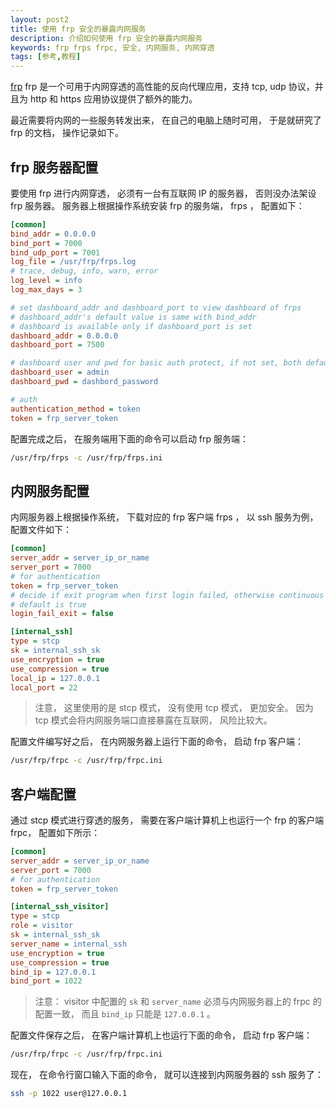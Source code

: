 ```yaml
---
layout: post2
title: 使用 frp 安全的暴露内网服务
description: 介绍如何使用 frp 安全的暴露内网服务
keywords: frp frps frpc, 安全, 内网服务, 内网穿透
tags: [参考,教程]
---
```


[frp](https://github.com/fatedier/frp) frp 是一个可用于内网穿透的高性能的反向代理应用，支持 tcp, udp 协议，并且为 http 和 https 应用协议提供了额外的能力。

最近需要将内网的一些服务转发出来， 在自己的电脑上随时可用， 于是就研究了 frp 的文档， 操作记录如下。

## frp 服务器配置

要使用 frp 进行内网穿透， 必须有一台有互联网 IP 的服务器， 否则没办法架设 frp 服务器。 服务器上根据操作系统安装 frp 的服务端， frps ， 配置如下：

```ini
[common]
bind_addr = 0.0.0.0
bind_port = 7000
bind_udp_port = 7001
log_file = /usr/frp/frps.log
# trace, debug, info, warn, error
log_level = info
log_max_days = 3

# set dashboard_addr and dashboard_port to view dashboard of frps
# dashboard_addr's default value is same with bind_addr
# dashboard is available only if dashboard_port is set
dashboard_addr = 0.0.0.0
dashboard_port = 7500

# dashboard user and pwd for basic auth protect, if not set, both default value is admin
dashboard_user = admin
dashboard_pwd = dashbord_password

# auth
authentication_method = token
token = frp_server_token
```

配置完成之后， 在服务端用下面的命令可以启动 frp 服务端：

```bash
/usr/frp/frps -c /usr/frp/frps.ini
```

## 内网服务配置

内网服务器上根据操作系统， 下载对应的 frp 客户端 frps ， 以 ssh 服务为例， 配置文件如下：

```ini
[common]
server_addr = server_ip_or_name
server_port = 7000
# for authentication
token = frp_server_token
# decide if exit program when first login failed, otherwise continuous relogin to frps
# default is true
login_fail_exit = false

[internal_ssh]
type = stcp
sk = internal_ssh_sk
use_encryption = true
use_compression = true
local_ip = 127.0.0.1
local_port = 22
```

> 注意， 这里使用的是 stcp 模式， 没有使用 tcp 模式， 更加安全。 因为 tcp 模式会将内网服务端口直接暴露在互联网， 风险比较大。

配置文件编写好之后， 在内网服务器上运行下面的命令， 启动 frp 客户端：

```bash
/usr/frp/frpc -c /usr/frp/frpc.ini
```

## 客户端配置

通过 stcp 模式进行穿透的服务， 需要在客户端计算机上也运行一个 frp 的客户端 frpc， 配置如下所示：

```ini
[common]
server_addr = server_ip_or_name
server_port = 7000
# for authentication
token = frp_server_token

[internal_ssh_visitor]
type = stcp
role = visitor
sk = internal_ssh_sk
server_name = internal_ssh
use_encryption = true
use_compression = true
bind_ip = 127.0.0.1
bind_port = 1022
```

> 注意： visitor 中配置的 `sk` 和 `server_name` 必须与内网服务器上的 frpc 的配置一致， 而且 `bind_ip` 只能是 `127.0.0.1` 。

配置文件保存之后， 在客户端计算机上也运行下面的命令， 启动 frp 客户端：

```bash
/usr/frp/frpc -c /usr/frp/frpc.ini
```

现在， 在命令行窗口输入下面的命令， 就可以连接到内网服务器的 ssh 服务了：

```bash
ssh -p 1022 user@127.0.0.1
```
